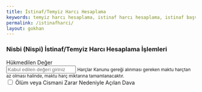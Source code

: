 ```yaml
---
title: İstinaf/Temyiz Harcı Hesaplama
keywords: temyiz harcı hesaplama, istinaf harcı hesaplama, istinaf başvuru harcı hesaplama, temyiz başvuru harcı hesaplama, cismani zarar harç hesaplama, istinaf harcı hesaplama programı, temyiz harcı hesaplama programı, temyiz harci hesaplama
permalink: /istinafharci/
layout: gokhan
---
```



<div class="card">
  <div class="card-header">
    <h3 class="card-title">Nisbi (Nispi) İstinaf/Temyiz Harcı Hesaplama İşlemleri
    </h3>
  </div>
  <div class="card-body">
    <div class="mb-3">
      <label class="form-label required">Hükmedilen Değer
      </label>
      <div>
        <input type="number" class="form-control" data-type="currency" placeholder="Kabul edilen değeri giriniz" name="miktar">
        <small class="form-hint">Harçlar Kanunu gereği alınması gereken maktu harçtan az olması halinde, maktu harç miktarına tamamlanacaktır.
        </small>
      </div>
    </div>								  
    <div class="mb-3">
      <label class="form-label">
      </label>
      <div>
        <label class="form-check">
          <input class="form-check-input" type="checkbox" name="olumcismani">
          <span class="form-check-label required">Ölüm veya Cismani Zarar Nedeniyle Açılan Dava
          </span>
        </label>									  
      </div>
    </div>
  </div>
  <div class="card-body d-flex align-items-center justify-content-center h-100">
   <label id="hesapsonuc" name="hesapsonuc" class="text-justify mh-25">
    <h1 class="m-0"></h1>
  </label>
 </div>


                
 